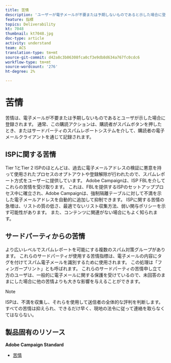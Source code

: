 ```yaml
---
title: 苦情
description: 'ユーザーが電子メールが不要または予期しないものであると示した場合に登録される苦情について説明します。 '
feature: 指標
topics: Deliverability
kt: 7048
thumbnail: kt7048.jpg
doc-type: article
activity: understand
team: ACS
translation-type: tm+mt
source-git-commit: d42a8c3b06308fca0cf3e9db8d634a767fc0cdc6
workflow-type: tm+mt
source-wordcount: '276'
ht-degree: 2%

---
```



# 苦情

苦情は、電子メールが不要または予期しないものであるとユーザが示した場合に登録されます。 通常、この購読アクションは、購読者がスパムボタンを押したとき、またはサードパーティのスパムレポートシステムを介して、購読者の電子メールクライアントを通じて記録されます。

## ISPに関する苦情

Tier 1とTier 2 ISPのほとんどは、過去に電子メールアドレスの検証に悪意を持って使用されたプロセスのオプトアウトや登録解除が行われたので、スパムレポート方式をユーザーに提供しています。 Adobe Campaignは、ISP FBLを介してこれらの苦情を受け取ります。 これは、FBLを提供するISPのセットアッププロセス中に確立され、Adobe Campaignは、強制隔離テーブルに対して不満を示した電子メールアドレスを自動的に追加して抑制できます。 ISPに関する苦情の急増は、リストの質の低さ、最適でないリスト収集方法、弱い関与ポリシーを示す可能性があります。 また、コンテンツに関連がない場合にもよく知られます。

## サードパーティからの苦情

より広いレベルでスパムレポートを可能にする複数のスパム対策グループがあります。 これらのサードパーティが使用する苦情指標は、電子メールの内容にタグを付けてスパム電子メールを識別するために使用されます。 この処理は「フィンガープリント」とも呼ばれます。 これらのサードパーティの苦情申し立て方のユーザは、一般的に電子メールに関する保護を受けているので、未回答のままにした場合に他の苦情よりも大きな影響を与えることができます。

>[!NOTE]
>
>ISPは、不満を収集し、それらを使用して送信者の全体的な評判を判断します。 すべての苦情は抑えられ、できるだけ早く、現地の法令に従って連絡を取らなくてはならない。

## 製品固有のリソース

**Adobe Campaign Standard**

* [苦情](https://experienceleague.adobe.com/docs/campaign-standard/using/reporting/list-of-reports/complaints.html#reporting)